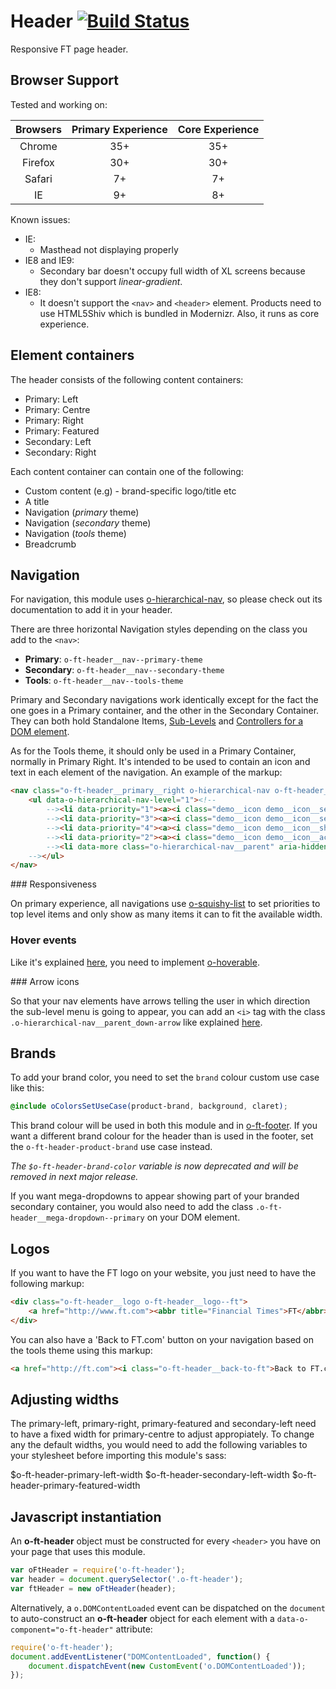 # Header [![Build Status](https://travis-ci.org/Financial-Times/o-ft-header.png?branch=version2)](https://travis-ci.org/Financial-Times/o-ft-header)

Responsive FT page header.

## Browser Support

Tested and working on:

|  Browsers  | Primary Experience | Core Experience |
|:----------:|:------------------:|:---------------:|
|   Chrome   |        35+         |       35+       |
|   Firefox  |        30+         |       30+       |
|   Safari   |        7+          |       7+        |
|   IE       |        9+          |       8+        |

Known issues:

* IE: 
	* Masthead not displaying properly
* IE8 and IE9:
	* Secondary bar doesn't occupy full width of XL screens because they don't support _linear-gradient_.
* IE8:
	* It doesn't support the `<nav>` and `<header>` element. Products need to use HTML5Shiv which is bundled in Modernizr. Also, it runs as core experience.

## Element containers

The header consists of the following content containers:

* Primary: Left
* Primary: Centre
* Primary: Right
* Primary: Featured
* Secondary: Left
* Secondary: Right

Each content container can contain one of the following:

* Custom content (e.g) - brand-specific logo/title etc
* A title
* Navigation (_primary_ theme)
* Navigation (_secondary_ theme)
* Navigation (_tools_ theme)
* Breadcrumb

## Navigation

For navigation, this module uses [o-hierarchical-nav](https://github.com/Financial-Times/o-hierarchical-nav), so please check out its documentation to add it in your header.

There are three horizontal Navigation styles depending on the class you add to the `<nav>`:

* __Primary__: `o-ft-header__nav--primary-theme`
* __Secondary__: `o-ft-header__nav--secondary-theme`
* __Tools__: `o-ft-header__nav--tools-theme`

Primary and Secondary navigations work identically except for the fact the one goes in a Primary container, and the other in the Secondary Container. They can both hold Standalone Items, [Sub-Levels](https://github.com/Financial-Times/o-hierarchical-nav#parent-of-sub-level) and [Controllers for a DOM element](https://github.com/Financial-Times/o-hierarchical-nav#controller-for-dom-element).

As for the Tools theme, it should only be used in a Primary Container, normally in Primary Right. It's intended to be used to contain an icon and text in each element of the navigation. An example of the markup:

```html
<nav class="o-ft-header__primary__right o-hierarchical-nav o-ft-header__nav--tools-theme" data-o-component="hierarchical-nav" data-o-version="{{o-hierarchical-nav.module-version}}">
    <ul data-o-hierarchical-nav-level="1"><!--
        --><li data-priority="1"><a><i class="demo__icon demo__icon__search"></i>Tool 1</a></li><!--
        --><li data-priority="3"><a><i class="demo__icon demo__icon__settings"></i>Tool 2</a></li><!--
        --><li data-priority="4"><a><i class="demo__icon demo__icon__share"></i>Tool 3</a></li><!--
        --><li data-priority="2"><a><i class="demo__icon demo__icon__account"></i>Tool 4</a></li><!--
        --><li data-more class="o-hierarchical-nav__parent" aria-hidden="true"><a><i class="demo__icon demo__icon__more"></i>More</a></li><!--
    --></ul>
</nav>
```

### Responsiveness

On primary experience, all navigations use [o-squishy-list](https://github.com/Financial-Times/o-squishy-list) to set priorities to top level items and only show as many items it can to fit the available width.

### Hover events

Like it's explained [here](https://github.com/Financial-Times/o-hierarchical-nav#hover-events), you need to implement [o-hoverable](https://github.com/Financial-Times/o-hoverable#using-in-a-product).

### Arrow icons

So that your nav elements have arrows telling the user in which direction the sub-level menu is going to appear, you can add an `<i>` tag with the class `.o-hierarchical-nav__parent_down-arrow` like explained [here](https://github.com/Financial-Times/o-hierarchical-nav#arrows).

## Brands

To add your brand color, you need to set the `brand` colour custom use case like this:

```scss
@include oColorsSetUseCase(product-brand, background, claret);
```

This brand colour will be used in both this module and in [o-ft-footer](http://github.com/Financial-Times/o-ft-footer). If you want a different brand colour for the header than is used in the footer, set the `o-ft-header-product-brand` use case instead.

_The `$o-ft-header-brand-color` variable is now deprecated and will be removed in next major release._

If you want mega-dropdowns to appear showing part of your branded secondary container, you would also need to add the class `.o-ft-header__mega-dropdown--primary` on your DOM element.

## Logos

If you want to have the FT logo on your website, you just need to have the following markup:

```html
<div class="o-ft-header__logo o-ft-header__logo--ft">
    <a href="http://www.ft.com"><abbr title="Financial Times">FT</abbr></a>
</div>
```

You can also have a 'Back to FT.com' button on your navigation based on the tools theme using this markup:

```html
<a href="http://ft.com"><i class="o-ft-header__back-to-ft">Back to FT.com</i></a>
```

## Adjusting widths

The primary-left, primary-right, primary-featured and secondary-left need to have a fixed width for primary-centre to adjust appropiately. To change any the default widths, you would need to add the following variables to your stylesheet before importing this module's sass:

$o-ft-header-primary-left-width
$o-ft-header-secondary-left-width
$o-ft-header-primary-featured-width

## Javascript instantiation

An __o-ft-header__ object must be constructed for every `<header>` you have on your page that uses this module.

```javascript
var oFtHeader = require('o-ft-header');
var header = document.querySelector('.o-ft-header');
var ftHeader = new oFtHeader(header);
```

Alternatively, a `o.DOMContentLoaded` event can be dispatched on the `document` to auto-construct an __o-ft-header__ object for each element with a `data-o-component="o-ft-header"` attribute:

```javascript
require('o-ft-header');
document.addEventListener("DOMContentLoaded", function() {
    document.dispatchEvent(new CustomEvent('o.DOMContentLoaded'));
});
```
